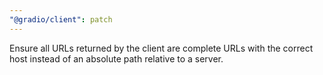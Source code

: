 ```yaml
---
"@gradio/client": patch
---
```


Ensure all URLs returned by the client are complete URLs with the correct host instead of an absolute path relative to a server.
